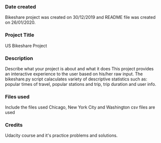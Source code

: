 ### Date created
Bikeshare project was created on 30/12/2019 and README file was created on 26/01/2020.

### Project Title
US Bikeshare Project

### Description
Describe what your project is about and what it does
This project provides an interactive experience to the user based on his/her raw input.
The bikeshare.py script calaculates variety of descriptive statistics such as: popular times of travel,
popular stations and trip, trip duration and user info.

### Files used
Include the files used
Chicago, New York City and Washington csv files are used

### Credits
Udacity course and it's practice problems and solutions.


